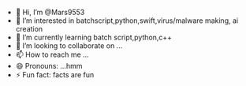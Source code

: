 - 👋 Hi, I’m @Mars9553
- 👀 I’m interested in batchscript,python,swift,virus/malware making, ai creation
- 🌱 I’m currently learning batch script,python,c++
- 💞️ I’m looking to collaborate on ...
- 📫 How to reach me ...
- 😄 Pronouns: ...hmm
- ⚡ Fun fact: facts are fun

<!---
Mars9553/Mars9553 is a ✨ special ✨ repository because its `README.md` (this file) appears on your GitHub profile.
You can click the Preview link to take a look at your changes.
--->
